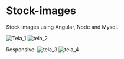 # Stock-images
Stock images using Angular, Node and Mysql.
   

![Tela_1](https://user-images.githubusercontent.com/59846787/146457103-d92b6f12-64c2-4617-9f18-0abc412ea194.png)
![tela_2](https://user-images.githubusercontent.com/59846787/146457113-62ccac30-febf-4d41-b818-c30849de2d7e.png)
     
Responsive:
![tela_3](https://user-images.githubusercontent.com/59846787/146457718-d281a8e4-7a8f-4485-b2ff-6a7135afd651.png)
![tela_4](https://user-images.githubusercontent.com/59846787/146457723-0f0d312e-fac7-4004-8966-62e58cb1ff19.png)
